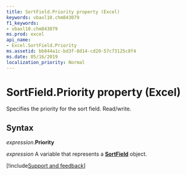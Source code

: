 ```yaml
---
title: SortField.Priority property (Excel)
keywords: vbaxl10.chm843079
f1_keywords:
- vbaxl10.chm843079
ms.prod: excel
api_name:
- Excel.SortField.Priority
ms.assetid: bb844a1c-bd3f-8d14-cd20-57c73125c8f4
ms.date: 05/16/2019
localization_priority: Normal
---
```



# SortField.Priority property (Excel)

Specifies the priority for the sort field. Read/write.


## Syntax

_expression_.**Priority**

_expression_ A variable that represents a **[SortField](Excel.SortField.md)** object.




[!include[Support and feedback](~/includes/feedback-boilerplate.md)]